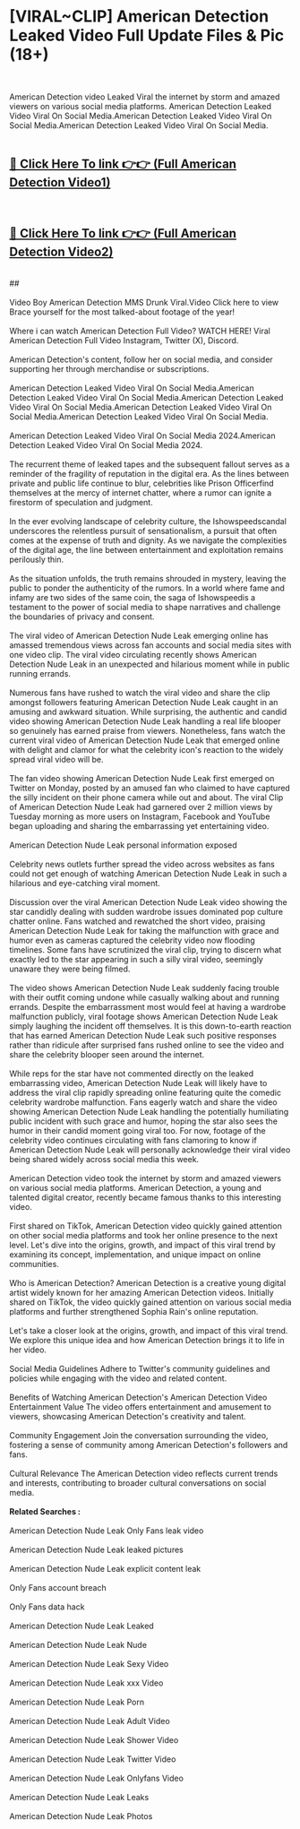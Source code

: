 # [VIRAL~CLIP] American Detection Leaked Video Full Update Files & Pic (18+) <br>
<br>

American Detection video Leaked Viral the internet by storm and amazed viewers on various social media platforms. American Detection Leaked Video Viral On Social Media.American Detection Leaked Video Viral On Social Media.American Detection Leaked Video Viral On Social Media.<br>
 <br>

##  <a href="https://play.trustnlinepharmacy.us?title=Full American_Detection&ref=git">🔴 Click Here To link 👉👉 (Full American Detection Video1)</a><br>
  <br>

##  <a href="https://play.trustnlinepharmacy.us?title=Full American_Detection&ref=git">🔴 Click Here To link 👉👉 (Full American Detection Video2)</a><br>
  <br>
  ##


  <br>

  <br>
Video Boy American Detection MMS Drunk Viral.Video Click here to view Brace yourself for the most talked-about footage of the year!
<br><br>
Where i can watch American Detection Full Video? WATCH HERE! Viral American Detection Full Video Instagram, Twitter (X), Discord.
<br><br>
American Detection's content, follow her on social media, and consider supporting her through merchandise or subscriptions.
<br><br>
American Detection Leaked Video Viral On Social Media.American Detection Leaked Video Viral On Social Media.American Detection Leaked Video Viral On Social Media.American Detection Leaked Video Viral On Social Media.American Detection Leaked Video Viral On Social Media.
<br><br>
American Detection Leaked Video Viral On Social Media 2024.American Detection Leaked Video Viral On Social Media 2024.
<br><br>
The recurrent theme of leaked tapes and the subsequent fallout serves as a reminder of the fragility of reputation in the digital era. As the lines between private and public life continue to blur, celebrities like Prison Officerfind themselves at the mercy of internet chatter, where a rumor can ignite a firestorm of speculation and judgment.
<br><br>
In the ever evolving landscape of celebrity culture, the Ishowspeedscandal underscores the relentless pursuit of sensationalism, a pursuit that often comes at the expense of truth and dignity. As we navigate the complexities of the digital age, the line between entertainment and exploitation remains perilously thin.
<br><br>
As the situation unfolds, the truth remains shrouded in mystery, leaving the public to ponder the authenticity of the rumors. In a world where fame and infamy are two sides of the same coin, the saga of Ishowspeedis a testament to the power of social media to shape narratives and challenge the boundaries of privacy and consent.
<br><br>
The viral video of American Detection Nude Leak emerging online has amassed tremendous views across fan accounts and social media sites with one video clip. The viral video circulating recently shows American Detection Nude Leak in an unexpected and hilarious moment while in public running errands.
<br><br>
Numerous fans have rushed to watch the viral video and share the clip amongst followers featuring American Detection Nude Leak caught in an amusing and awkward situation. While surprising, the authentic and candid video showing American Detection Nude Leak handling a real life blooper so genuinely has earned praise from viewers. Nonetheless, fans watch the current viral video of American Detection Nude Leak that emerged online with delight and clamor for what the celebrity icon's reaction to the widely spread viral video will be.
<br><br>
The fan video showing American Detection Nude Leak first emerged on Twitter on Monday, posted by an amused fan who claimed to have captured the silly incident on their phone camera while out and about. The viral Clip of American Detection Nude Leak had garnered over 2 million views by Tuesday morning as more users on Instagram, Facebook and YouTube began uploading and sharing the embarrassing yet entertaining video.
<br><br>
American Detection Nude Leak personal information exposed
<br><br>
Celebrity news outlets further spread the video across websites as fans could not get enough of watching American Detection Nude Leak in such a hilarious and eye-catching viral moment.
<br><br>
Discussion over the viral American Detection Nude Leak video showing the star candidly dealing with sudden wardrobe issues dominated pop culture chatter online. Fans watched and rewatched the short video, praising American Detection Nude Leak for taking the malfunction with grace and humor even as cameras captured the celebrity video now flooding timelines. Some fans have scrutinized the viral clip, trying to discern what exactly led to the star appearing in such a silly viral video, seemingly unaware they were being filmed.
<br><br>
The video shows American Detection Nude Leak suddenly facing trouble with their outfit coming undone while casually walking about and running errands. Despite the embarrassment most would feel at having a wardrobe malfunction publicly, viral footage shows American Detection Nude Leak simply laughing the incident off themselves. It is this down-to-earth reaction that has earned American Detection Nude Leak such positive responses rather than ridicule after surprised fans rushed online to see the video and share the celebrity blooper seen around the internet.
<br><br>
While reps for the star have not commented directly on the leaked embarrassing video, American Detection Nude Leak will likely have to address the viral clip rapidly spreading online featuring quite the comedic celebrity wardrobe malfunction. Fans eagerly watch and share the video showing American Detection Nude Leak handling the potentially humiliating public incident with such grace and humor, hoping the star also sees the humor in their candid moment going viral too. For now, footage of the celebrity video continues circulating with fans clamoring to know if American Detection Nude Leak will personally acknowledge their viral video being shared widely across social media this week.
<br><br>
American Detection video took the internet by storm and amazed viewers on various social media platforms. American Detection, a young and talented digital creator, recently became famous thanks to this interesting video.
<br><br>
First shared on TikTok, American Detection video quickly gained attention on other social media platforms and took her online presence to the next level. Let's dive into the origins, growth, and impact of this viral trend by examining its concept, implementation, and unique impact on online communities.
<br><br>
Who is American Detection? American Detection is a creative young digital artist widely known for her amazing American Detection videos. Initially shared on TikTok, the video quickly gained attention on various social media platforms and further strengthened Sophia Rain's online reputation.
<br><br>
Let's take a closer look at the origins, growth, and impact of this viral trend. We explore this unique idea and how American Detection brings it to life in her video.
<br><br>
Social Media Guidelines Adhere to Twitter's community guidelines and policies while engaging with the video and related content.
<br><br>
Benefits of Watching American Detection's American Detection Video Entertainment Value The video offers entertainment and amusement to viewers, showcasing American Detection's creativity and talent.
<br><br>
Community Engagement Join the conversation surrounding the video, fostering a sense of community among American Detection's followers and fans.
<br><br>
Cultural Relevance The American Detection video reflects current trends and interests, contributing to broader cultural conversations on social media.
<br><br>
<strong>Related Searches :</strong>
<br><br>
American Detection Nude Leak Only Fans leak video
<br><br>
American Detection Nude Leak leaked pictures
<br><br>
American Detection Nude Leak explicit content leak
<br><br>
Only Fans account breach
<br><br>
Only Fans data hack
<br><br>
American Detection Nude Leak Leaked
<br><br>
American Detection Nude Leak Nude
<br><br>
American Detection Nude Leak Sexy Video
<br><br>
American Detection Nude Leak xxx Video
<br><br>
American Detection Nude Leak Porn
<br><br>
American Detection Nude Leak Adult Video
<br><br>
American Detection Nude Leak Shower Video
<br><br>
American Detection Nude Leak Twitter Video
<br><br>
American Detection Nude Leak Onlyfans Video
<br><br>
American Detection Nude Leak Leaks
<br><br>
American Detection Nude Leak Photos